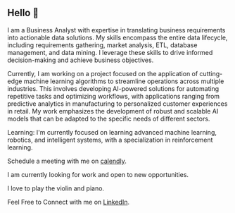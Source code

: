 ## Hello 👋

I am a Business Analyst with expertise in translating business requirements into actionable data solutions. My skills encompass the entire data lifecycle, including requirements gathering, market analysis, ETL, database management, and data mining. I leverage these skills to drive informed decision-making and achieve business objectives.

Currently, I am working on a project focused on the application of cutting-edge machine learning algorithms to streamline operations across multiple industries.  This involves developing AI-powered solutions for automating repetitive tasks and optimizing workflows, with applications ranging from predictive analytics in manufacturing to personalized customer experiences in retail.  My work emphasizes the development of robust and scalable AI models that can be adapted to the specific needs of different sectors.

Learning: I'm currently focused on learning advanced machine learning, robotics, and intelligent systems, with a specialization in reinforcement learning.

Schedule a meeting with me on [calendly](https://calendly.com/deepaksrirammurthybolem).

I am currently looking for work and open to new opportunities.

I love to play the violin and piano.



Feel Free to Connect with me on [LinkedIn](https://www.linkedin.com/in/deepak-bolem/).

<!--
**deepakbolem/deepakbolem** is a ✨ _special_ ✨ repository because its `README.md` (this file) appears on your GitHub profile.

Here are some ideas to get you started:

- 🔭 I’m currently working on various 
- 🌱 I’m currently learning ...
- 👯 I’m looking to collaborate on ...
- 🤔 I’m looking for help with ...
- 💬 Ask me about ...
- 📫 How to reach me: ...
- 😄 Pronouns: ...
- ⚡ Fun fact: ...
-->
